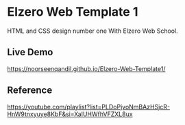 # Elzero Web Template 1
HTML and CSS design number one With Elzero Web School.

## Live Demo
https://noorseenqandil.github.io/Elzero-Web-Template1/

## Reference
https://youtube.com/playlist?list=PLDoPjvoNmBAzHSjcR-HnW9tnxyuye8KbF&si=XaIUHWfhVFZXL8ux
